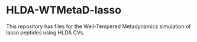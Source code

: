 # HLDA-WTMetaD-lasso
This repository has files for the Well-Tempered Metadynamics simulation of lasso peptides using HLDA CVs.
